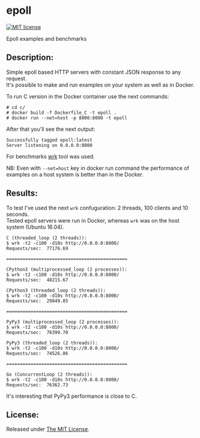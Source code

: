 # epoll

[![MIT license](http://img.shields.io/badge/license-MIT-brightgreen.svg)](https://github.com/delimitry/compressed_rtf/blob/master/LICENSE)

Epoll examples and benchmarks

Description:
------------

Simple epoll based HTTP servers with constant JSON response to any request.  
It's possible to make and run examples on your system as well as in Docker.  

To run C version in the Docker container use the next commands:
```
# cd c/
# docker build -f Dockerfile_C -t epoll .
# docker run --net=host -p 8000:8000 -t epoll
```
After that you'll see the next output:
```
Successfully tagged epoll:latest
Server listening on 0.0.0.0:8000
```
For benchmarks [wrk](https://github.com/wg/wrk) tool was used. 

NB: Even with `--net=host` key in docker run command the performance of examples on a host system is better than in the Docker.

Results:
--------

To test I've used the next `wrk` confuguration: 2 threads, 100 clients and 10 seconds.  
Tested epoll servers were run in Docker, whereas `wrk` was on the host system (Ubuntu 16.04).

```
C (threaded_loop (2 threads)):
$ wrk -t2 -c100 -d10s http://0.0.0.0:8000/
Requests/sec:  77176.69

=============================================

CPython3 (multiprocessed_loop (2 processes)):
$ wrk -t2 -c100 -d10s http://0.0.0.0:8000/
Requests/sec:  48215.67

CPython3 (threaded_loop (2 threads)):
$ wrk -t2 -c100 -d10s http://0.0.0.0:8000/
Requests/sec:  29849.85

=============================================

PyPy3 (multiprocessed_loop (2 processes)):
$ wrk -t2 -c100 -d10s http://0.0.0.0:8000/
Requests/sec:  76399.70

PyPy3 (threaded_loop (2 threads)):
$ wrk -t2 -c100 -d10s http://0.0.0.0:8000/
Requests/sec:  74526.86

=============================================

Go (ConcurrentLoop (2 threads)):
$ wrk -t2 -c100 -d10s http://0.0.0.0:8000/
Requests/sec:  76362.73
```

It's interesting that PyPy3 performance is close to C.

License:
--------
Released under [The MIT License](https://github.com/delimitry/epoll/blob/master/LICENSE).
